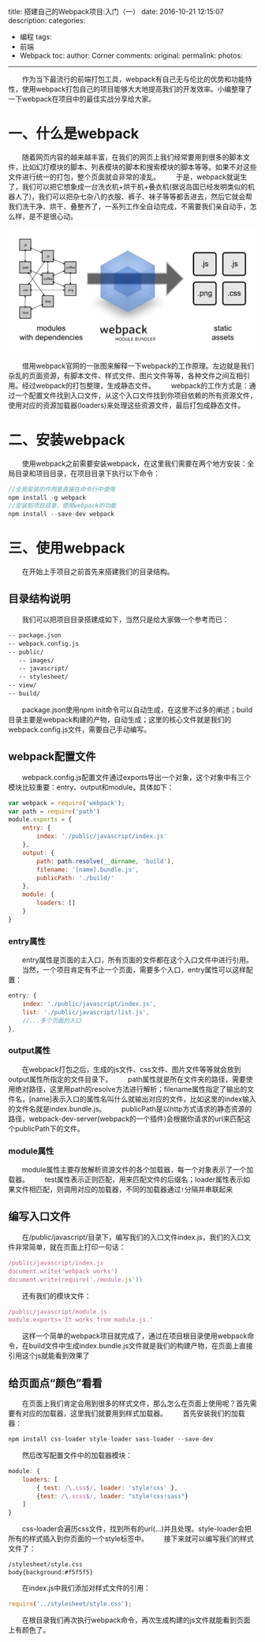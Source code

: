 title: 搭建自己的Webpack项目:入门（一）
date: 2016-10-21 12:15:07
description:
categories:
- 编程
tags:
- 前端
- Webpack
toc:
author: Corner
comments:
original:
permalink:
photos:
---
　　作为当下最流行的前端打包工具，webpack有自己无与伦比的优势和功能特性，使用webpack打包自己的项目能够大大地提高我们的开发效率。小编整理了一下webpack在项目中的最佳实战分享给大家。
<!-- more -->

# 一、什么是webpack
　　随着网页内容的越来越丰富，在我们的网页上我们经常要用到很多的脚本文件，比如幻灯模块的脚本、列表模块的脚本和搜索模块的脚本等等。如果不对这些文件进行统一的打包，整个页面就会非常的凌乱。
　　于是，webpack就诞生了，我们可以把它想象成一台洗衣机+烘干机+叠衣机(据说岛国已经发明类似的机器人了)，我们可以把杂七杂八的衣服、裤子、袜子等等都丢进去，然后它就会帮我们洗干净、烘干、叠整齐了，一系列工作全自动完成，不需要我们亲自动手，怎么样，是不是很心动。

![stage](/images/Front-Webpack-First/what-is-webpack.png)

　　借用webpack官网的一张图来解释一下webpack的工作原理。左边就是我们杂乱的页面资源，有脚本文件、样式文件、图片文件等等，各种文件之间互相引用。经过webpack的打包整理，生成静态文件。
　　webpack的工作方式是：通过一个配置文件找到入口文件，从这个入口文件找到你项目依赖的所有资源文件，使用对应的资源加载器(loaders)来处理这些资源文件，最后打包成静态文件。

# 二、安装webpack
　　使用webpack之前需要安装webpack，在这里我们需要在两个地方安装：全局目录和项目目录，在项目目录下执行以下命令：

```javascript
//全局安装的作用是直接在命令行中使用
npm install -g webpack
//安装到项目目录，使用webpack的功能
npm install --save-dev webpack
```

# 三、使用webpack
　　在开始上手项目之前首先来搭建我们的目录结构。

## 目录结构说明
　　我们可以把项目目录搭建成如下，当然只是给大家做一个参考而已：

```html
-- package.json
-- webpack.config.js
-- public/
   -- images/
   -- javascript/
   -- stylesheet/
-- view/
-- build/
```

　　package.json使用npm init命令可以自动生成，在这里不过多的阐述；build目录主要是webpack构建的产物，自动生成；这里的核心文件就是我们的webpack.config.js文件，需要自己手动编写。

## webpack配置文件
　　webpack.config.js配置文件通过exports导出一个对象，这个对象中有三个模块比较重要：entry、output和module，具体如下：

```javascript
var webpack = require('webpack');
var path = require('path')
module.exports = {
    entry: {
        index: './public/javascript/index.js'
    },
    output: {
        path: path.resolve(__dirname, 'build'),
        filename: '[name].bundle.js',
        publicPath: './build/'
    },
    module: {
        loaders: []
    }
}

```

### entry属性
　　entry属性是页面的主入口，所有页面的文件都在这个入口文件中进行引用。
　　当然，一个项目肯定有不止一个页面，需要多个入口，entry属性可以这样配置：
```javascript
entry: {
    index: './public/javascript/index.js',
    list: './public/javascript/list.js',
	//...多个页面的入口
},
```

### output属性
　　在webpack打包之后，生成的js文件、css文件、图片文件等等就会放到output属性所指定的文件目录下。
　　path属性就是所在文件夹的路径，需要使用绝对路径，这里用path的resolve方法进行解析；filename属性指定了输出的文件名，[name]表示入口的属性名叫什么就输出对应的文件，比如这里的index输入的文件名就是index.bundle.js。
　　publicPath是以http方式请求的静态资源的路径，webpack-dev-server(webpack的一个插件)会根据你请求的url来匹配这个publicPath下的文件。

### module属性
　　module属性主要存放解析资源文件的各个加载器，每一个对象表示了一个加载器。
　　test属性表示正则匹配，用来匹配文件的后缀名；loader属性表示如果文件相匹配，则调用对应的加载器，不同的加载器通过``!``分隔并串联起来

## 编写入口文件
　　在/public/javascript/目录下，编写我们的入口文件index.js，我们的入口文件非常简单，就在页面上打印一句话：
```javascript
/public/javascript/index.js
document.write('webpack works')
document.write(require('./module.js'))
```
　　还有我们的模块文件：
```javascript
/public/javascript/module.js
module.exports='It works from module.js.'
```
　　这样一个简单的webpack项目就完成了，通过在项目根目录使用webpack命令，在build文件中生成index.bundle.js文件就是我们的构建产物，在页面上直接引用这个js就能看到效果了

## 给页面点“颜色”看看
　　在页面上我们肯定会用到很多的样式文件，那么怎么在页面上使用呢？首先需要有对应的加载器，这里我们就要用到样式加载器。
　　首先安装我们的加载器：
```javascript
npm install css-loader style-loader sass-loader --save-dev
```

　　然后改写配置文件中的加载器模块：

```javascript
module: {
    loaders: [
		{ test: /\.css$/, loader: 'style!css' },
		{test: /\.scss$/, loader: "style!css!sass"}
    ]
}
```
　　css-loader会遍历css文件，找到所有的url(...)并且处理。style-loader会把所有的样式插入到你页面的一个style标签中。
　　接下来就可以编写我们的样式文件了：
```stylesheet
/stylesheet/style.css
body{background:#f5f5f5}
```
　　在index.js中我们添加对样式文件的引用：
```javascript
require('../stylesheet/style.css');
```
　　在根目录我们再次执行webpack命令，再次生成构建的js文件就能看到页面上有颜色了。

## 











